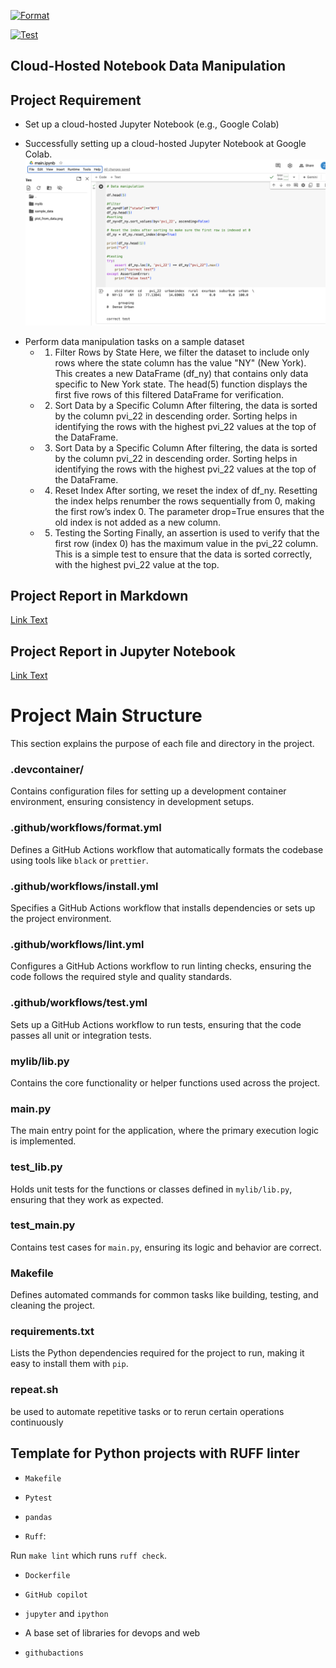 [![Format](https://github.com/nogibjj/MiniProject9_ShiyueZhou/actions/workflows/format.yml/badge.svg)](https://github.com/nogibjj/MiniProject9_ShiyueZhou/actions/workflows/format.yml)

[![Test](https://github.com/nogibjj/MiniProject9_ShiyueZhou/actions/workflows/test.yml/badge.svg)](https://github.com/nogibjj/MiniProject9_ShiyueZhou/actions/workflows/test.yml)
## Cloud-Hosted Notebook Data Manipulation

## Project Requirement

* <h/>Set up a cloud-hosted Jupyter Notebook (e.g., Google Colab)</h>
- Successfully setting up a cloud-hosted Jupyter Notebook at Google Colab.  
![Data Manipulation Workflow](Colab_mini9.png)
 
<h/> </h> 
* <h/> Perform data manipulation tasks on a sample dataset </h>  
    - 1. Filter Rows by State
    Here, we filter the dataset to include only rows where the state column has the value "NY" (New York). This creates a new DataFrame (df_ny) that contains only data specific to New York state. The head(5) function displays the first five rows of this filtered DataFrame for verification.
    - 2. Sort Data by a Specific Column
    After filtering, the data is sorted by the column pvi_22 in descending order. Sorting helps in identifying the rows with the highest pvi_22 values at the top of the DataFrame.
    - 3. Sort Data by a Specific Column
    After filtering, the data is sorted by the column pvi_22 in descending order. Sorting helps in identifying the rows with the highest pvi_22 values at the top of the DataFrame.
    - 4. Reset Index
    After sorting, we reset the index of df_ny. Resetting the index helps renumber the rows sequentially from 0, making the first row’s index 0. The parameter drop=True ensures that the old index is not added as a new column.
    - 5. Testing the Sorting
    Finally, an assertion is used to verify that the first row (index 0) has the maximum value in the pvi_22 column. This is a simple test to ensure that the data is sorted correctly, with the highest pvi_22 value at the top.

<h/> </h> 
 


## Project Report in Markdown  
[Link Text](DescribeStat.md)
## Project Report in Jupyter Notebook   
[Link Text](main.ipynb)

# Project Main Structure
This section explains the purpose of each file and directory in the project.
### **.devcontainer/**
Contains configuration files for setting up a development container environment, ensuring consistency in development setups.
### **.github/workflows/format.yml**
Defines a GitHub Actions workflow that automatically formats the codebase using tools like `black` or `prettier`.
### **.github/workflows/install.yml**
Specifies a GitHub Actions workflow that installs dependencies or sets up the project environment.
### **.github/workflows/lint.yml**
Configures a GitHub Actions workflow to run linting checks, ensuring the code follows the required style and quality standards.
### **.github/workflows/test.yml**
Sets up a GitHub Actions workflow to run tests, ensuring that the code passes all unit or integration tests.
### **mylib/lib.py**
Contains the core functionality or helper functions used across the project.
### **main.py**
The main entry point for the application, where the primary execution logic is implemented.
### **test_lib.py**
Holds unit tests for the functions or classes defined in `mylib/lib.py`, ensuring that they work as expected.
### **test_main.py**
Contains test cases for `main.py`, ensuring its logic and behavior are correct.
### **Makefile**
Defines automated commands for common tasks like building, testing, and cleaning the project.
### **requirements.txt**
Lists the Python dependencies required for the project to run, making it easy to install them with `pip`.
### **repeat.sh**
be used to automate repetitive tasks or to rerun certain operations continuously



## Template for Python projects with RUFF linter

* `Makefile`

* `Pytest`

* `pandas`

* `Ruff`:  

Run `make lint` which runs `ruff check`. 

* `Dockerfile`

* `GitHub copilot`

* `jupyter` and `ipython` 

* A base set of libraries for devops and web

* `githubactions`




